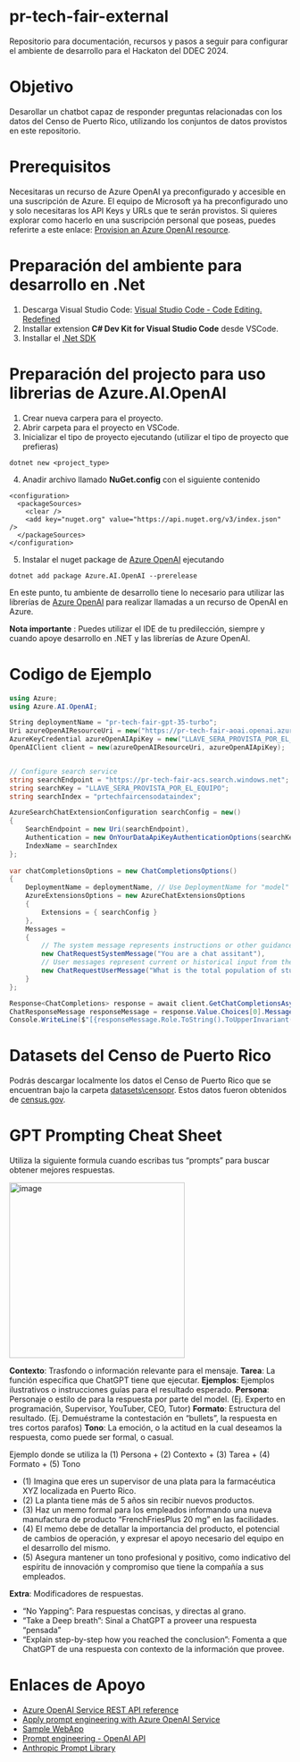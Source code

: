 # pr-tech-fair-external
Repositorio para documentación, recursos y pasos a seguir para configurar el ambiente de desarrollo para el Hackaton del DDEC 2024.

# Objetivo
Desarollar un chatbot capaz de responder preguntas relacionadas con los datos del Censo de Puerto Rico, utilizando los conjuntos de datos provistos en este repositorio. 

# Prerequisitos

Necesitaras un recurso de Azure OpenAI ya preconfigurado y accesible en una suscripción de Azure.  El equipo de Microsoft ya ha preconfigurado uno y solo necesitaras los API Keys y URLs que te serán provistos. Si quieres explorar como hacerlo en una suscripción personal que poseas, puedes referirte a este enlace: [Provision an Azure OpenAI resource](https://microsoftlearning.github.io/mslearn-openai/Instructions/Exercises/03-prompt-engineering.html#provision-an-azure-openai-resource).

# Preparación del ambiente para desarrollo en .Net

1. Descarga Visual Studio Code: [Visual Studio Code - Code Editing. Redefined](https://code.visualstudio.com/)
1. Installar extension **C# Dev Kit for Visual Studio Code** desde VSCode.
1. Installar el [.Net SDK](https://dotnet.microsoft.com/en-us/download)

# Preparación del projecto para uso librerias de Azure.AI.OpenAI 
1. Crear nueva carpera para el proyecto.
1. Abrir carpeta para el proyecto en VSCode.
1. Inicializar el tipo de proyecto ejecutando (utilizar el tipo de proyecto que prefieras)
``` 
dotnet new <project_type>
```
4. Anadir archivo llamado **NuGet.config** con el siguiente contenido
```
<configuration>
  <packageSources>
    <clear />
    <add key="nuget.org" value="https://api.nuget.org/v3/index.json" />
  </packageSources>
</configuration>
```
5. Instalar el nuget package de [Azure OpenAI](https://www.nuget.org/packages/Azure.AI.OpenAI) ejecutando 
```
dotnet add package Azure.AI.OpenAI --prerelease
```

En este punto, tu ambiente de desarrollo tiene lo necesario para utilizar las librerías de  [Azure OpenAI](https://www.nuget.org/packages/Azure.AI.OpenAI) para realizar llamadas a un recurso de OpenAI en Azure. 

**Nota importante** : Puedes utilizar el IDE de tu predilección, siempre y cuando apoye desarrollo en .NET y las librerías de Azure OpenAI.

# Codigo de Ejemplo

```csharp
using Azure;
using Azure.AI.OpenAI;

String deploymentName = "pr-tech-fair-gpt-35-turbo";
Uri azureOpenAIResourceUri = new("https://pr-tech-fair-aoai.openai.azure.com/");
AzureKeyCredential azureOpenAIApiKey = new("LLAVE_SERA_PROVISTA_POR_EL_EQUIPO");
OpenAIClient client = new(azureOpenAIResourceUri, azureOpenAIApiKey);


// Configure search service
string searchEndpoint = "https://pr-tech-fair-acs.search.windows.net";
string searchKey = "LLAVE_SERA_PROVISTA_POR_EL_EQUIPO";
string searchIndex = "prtechfaircensodataindex";

AzureSearchChatExtensionConfiguration searchConfig = new()
{
    SearchEndpoint = new Uri(searchEndpoint),
    Authentication = new OnYourDataApiKeyAuthenticationOptions(searchKey),
    IndexName = searchIndex
};  
    
var chatCompletionsOptions = new ChatCompletionsOptions()
{
    DeploymentName = deploymentName, // Use DeploymentName for "model" with non-Azure clients
    AzureExtensionsOptions = new AzureChatExtensionsOptions
    {
        Extensions = { searchConfig }
    },
    Messages =
    {
        // The system message represents instructions or other guidance about how the assistant should behave
        new ChatRequestSystemMessage("You are a chat assitant"),
        // User messages represent current or historical input from the end user    
        new ChatRequestUserMessage("What is the total population of students in Puerto Rico?"),
    }
};

Response<ChatCompletions> response = await client.GetChatCompletionsAsync(chatCompletionsOptions);
ChatResponseMessage responseMessage = response.Value.Choices[0].Message;
Console.WriteLine($"[{responseMessage.Role.ToString().ToUpperInvariant()}]: {responseMessage.Content}");
```

# Datasets del Censo de Puerto Rico
Podrás descargar localmente los datos el Censo de Puerto Rico que se encuentran bajo la carpeta [datasets\censopr]( https://github.com/rasantia_microsoft/pr-tech-fair-external/tree/main/datasets/censopr). Estos datos fueron obtenidos de [census.gov](https://data.census.gov/table?g=040XX00US72).

# GPT Prompting Cheat Sheet
Utiliza la siguiente formula cuando escribas tus “prompts” para buscar obtener mejores respuestas.

<img width="314" alt="image" src="https://github.com/juanma_microsoft/pr-tech-fair-external/assets/117229456/01b812b4-364a-46c7-a971-5398672344fb">

**Contexto**: Trasfondo o información relevante para el mensaje.
**Tarea**: La función específica que ChatGPT tiene que ejecutar.
**Ejemplos**: Ejemplos ilustrativos o instrucciones guías para el resultado esperado.
**Persona**: Personaje o estilo de para la respuesta por parte del model. (Ej. Experto en programación, Supervisor, YouTuber, CEO, Tutor)
**Formato**: Estructura del resultado. (Ej. Demuéstrame la contestación en “bullets”, la respuesta en tres cortos parafos)
**Tono**: La emoción, o la actitud en la cual deseamos la respuesta, como puede ser formal, o casual.

Ejemplo donde se utiliza la (1) Persona + (2) Contexto + (3) Tarea + (4) Formato + (5) Tono
- (1)	Imagina que eres un supervisor de una plata para la farmacéutica XYZ localizada en Puerto Rico.
- (2)	La planta tiene más de 5 años sin recibir nuevos productos.
- (3)	Haz un memo formal para los empleados informando una nueva manufactura de producto “FrenchFriesPlus 20 mg” en las facilidades.
- (4)	El memo debe de detallar la importancia del producto, el potencial de cambios de operación, y expresar el apoyo necesario del equipo en el desarrollo del mismo.
- (5)	Asegura mantener un tono profesional y positivo, como indicativo del espíritu de innovación y compromiso que tiene la compañía a sus empleados.

**Extra**:
Modificadores de respuestas.
- “No Yapping”: Para respuestas concisas, y directas al grano.
- “Take a Deep breath”: Sinal a ChatGPT a proveer una respuesta “pensada”
- “Explain step-by-step how you reached the conclusion”: Fomenta a que ChatGPT de una respuesta con contexto de la información que provee.



# Enlaces de Apoyo
-	[Azure OpenAI Service REST API reference](https://learn.microsoft.com/en-us/azure/ai-services/openai/reference#chat-completions?azure-portal=true)
-	[Apply prompt engineering with Azure OpenAI Service](https://learn.microsoft.com/en-us/training/modules/apply-prompt-engineering-azure-openai/)
-	[Sample WebApp](https://github.com/microsoft/sample-app-aoai-chatGPT)
-	[Prompt engineering - OpenAI API](https://platform.openai.com/docs/guides/prompt-engineering)
- [Anthropic Prompt Library](https://docs.anthropic.com/claude/prompt-library)

